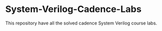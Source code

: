 # System-Verilog-Cadence-Labs
This repository have all the solved cadence System Verilog course labs.
